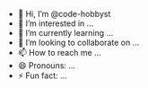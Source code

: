 - 👋 Hi, I’m @code-hobbyst
- 👀 I’m interested in ...
- 🌱 I’m currently learning ...
- 💞️ I’m looking to collaborate on ...
- 📫 How to reach me ...
- 😄 Pronouns: ...
- ⚡ Fun fact: ...

<!---
code-hobbyst/code-hobbyst is a ✨ special ✨ repository because its `README.md` (this file) appears on your GitHub profile.
You can click the Preview link to take a look at your changes.
--->
